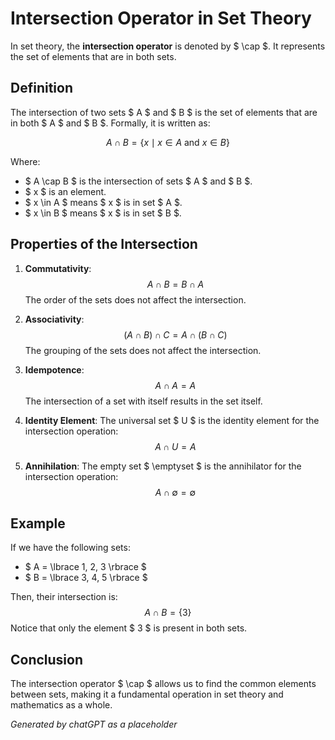 # Intersection Operator in Set Theory

In set theory, the **intersection operator** is denoted by $ \cap $. It represents the set of elements that are in both sets.

## Definition

The intersection of two sets $ A $ and $ B $ is the set of elements that are in both $ A $ and $ B $. Formally, it is written as:

$$
A \cap B = \lbrace x \mid x \in A \text{ and } x \in B \rbrace
$$

Where:
- $ A \cap B $ is the intersection of sets $ A $ and $ B $.
- $ x $ is an element.
- $ x \in A $ means $ x $ is in set $ A $.
- $ x \in B $ means $ x $ is in set $ B $.

## Properties of the Intersection

1. **Commutativity**: 
   $$
   A \cap B = B \cap A
   $$
   The order of the sets does not affect the intersection.

2. **Associativity**:
   $$
   (A \cap B) \cap C = A \cap (B \cap C)
   $$
   The grouping of the sets does not affect the intersection.

3. **Idempotence**:
   $$
   A \cap A = A
   $$
   The intersection of a set with itself results in the set itself.

4. **Identity Element**: 
   The universal set $ U $ is the identity element for the intersection operation:
   $$
   A \cap U = A
   $$

5. **Annihilation**: 
   The empty set $ \emptyset $ is the annihilator for the intersection operation:
   $$
   A \cap \emptyset = \emptyset
   $$

## Example

If we have the following sets:
- $ A = \lbrace 1, 2, 3 \rbrace $
- $ B = \lbrace 3, 4, 5 \rbrace $

Then, their intersection is:
$$
A \cap B = \lbrace 3 \rbrace
$$
Notice that only the element $ 3 $ is present in both sets.

## Conclusion

The intersection operator $ \cap $ allows us to find the common elements between sets, making it a fundamental operation in set theory and mathematics as a whole.

*Generated by chatGPT as a placeholder*